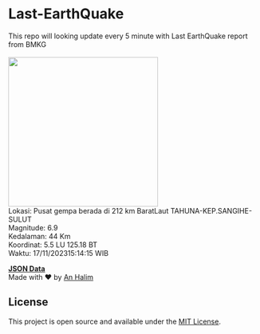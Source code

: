 # Last-EarthQuake
This repo will looking update every 5 minute with Last EarthQuake report from BMKG
<br>
<br>
<img src="https://static.bmkg.go.id/20231117151415.mmi.jpg" width="300"/>
<br>
Lokasi: Pusat gempa berada di 212 km BaratLaut TAHUNA-KEP.SANGIHE-SULUT <br>
Magnitude: 6.9 <br>
Kedalaman: 44 Km <br>
Koordinat: 5.5 LU 125.18 BT <br>
Waktu: 17/11/202315:14:15 WIB <br>

<a href="./data/data.json">**JSON Data**</a>
<br>
Made with ❤️ by <a href="https://github.com/an-halim">An Halim</a>
## License

This project is open source and available under the [MIT License](LICENSE).
